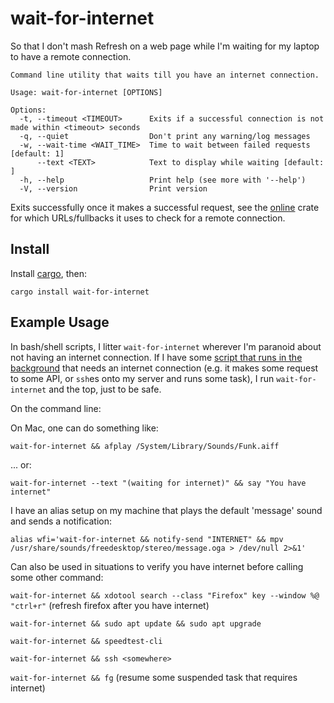 # wait-for-internet

So that I don't mash Refresh on a web page while I'm waiting for my laptop to have a remote connection.

```
Command line utility that waits till you have an internet connection.

Usage: wait-for-internet [OPTIONS]

Options:
  -t, --timeout <TIMEOUT>      Exits if a successful connection is not made within <timeout> seconds
  -q, --quiet                  Don't print any warning/log messages
  -w, --wait-time <WAIT_TIME>  Time to wait between failed requests [default: 1]
      --text <TEXT>            Text to display while waiting [default: ]
  -h, --help                   Print help (see more with '--help')
  -V, --version                Print version
```

Exits successfully once it makes a successful request, see the [online](https://github.com/jesusprubio/online) crate for which URLs/fullbacks it uses to check for a remote connection.

## Install

Install [cargo](https://doc.rust-lang.org/cargo/getting-started/installation.html), then:

```
cargo install wait-for-internet
```

## Example Usage

In bash/shell scripts, I litter `wait-for-internet` wherever I'm paranoid about not having an internet connection. If I have some [script that runs in the background](https://github.com/seanbreckenridge/bgproc) that needs an internet connection (e.g. it makes some request to some API, or `ssh`es onto my server and runs some task), I run `wait-for-internet` and the top, just to be safe.

On the command line:

On Mac, one can do something like:

`wait-for-internet && afplay /System/Library/Sounds/Funk.aiff`

... or:

`wait-for-internet --text "(waiting for internet)" && say "You have internet"`

I have an alias setup on my machine that plays the default 'message' sound and sends a notification:

`alias wfi='wait-for-internet && notify-send "INTERNET" && mpv /usr/share/sounds/freedesktop/stereo/message.oga > /dev/null 2>&1'`

Can also be used in situations to verify you have internet before calling some other command:

`wait-for-internet && xdotool search --class "Firefox" key --window %@ "ctrl+r"` (refresh firefox after you have internet)

`wait-for-internet && sudo apt update && sudo apt upgrade`

`wait-for-internet && speedtest-cli`

`wait-for-internet && ssh <somewhere>`

`wait-for-internet && fg` (resume some suspended task that requires internet)
